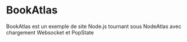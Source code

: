 BookAtlas
=========

BookAtlas est un exemple de site Node.js tournant sous NodeAtlas avec chargement Websocket et PopState
